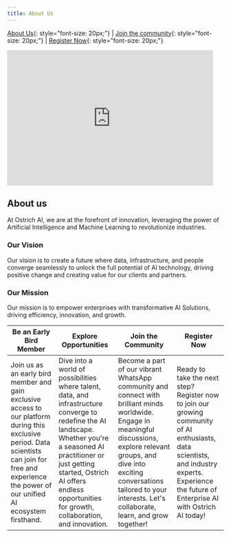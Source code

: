 ```yaml
---
title: About Us
---
```


[About Us](/index.md){: style="font-size: 20px;"} | [Join the community](https://nas.io/ostrich-ai){: style="font-size: 20px;"} | [Register Now](https://ostrich.thedatascienceguy.online/candidates){: style="font-size: 20px;"}

<iframe width="95%" height="315" src="https://www.youtube.com/embed/PSqOqgNhroo" frameborder="0" allow="autoplay; encrypted-media" allowfullscreen></iframe>
<br>

<script type="application/ld+json">
{
  "@context": "http://schema.org",
  "@type": "Organization",
  "name": "Ostrich AI",
  "logo": "{{ site.logo | absolute_url }}"
}
</script>

## About us

At Ostrich AI, we are at the forefront of innovation, leveraging the power of Artificial Intelligence and Machine Learning to revolutionize industries.

### Our Vision

Our vision is to create a future where data, infrastructure, and people converge seamlessly to unlock the full potential of AI technology, driving positive change and creating value for our clients and partners.

### Our Mission

Our mission is to empower enterprises with transformative AI Solutions, driving efficiency, innovation, and growth.

| Be an Early Bird Member | Explore Opportunities | Join the Community | Register Now |
|--------------------------|-------------------------|---------------------|------------------|
| Join us as an early bird member and gain exclusive access to our platform during this exclusive period. Data scientists can join for free and experience the power of our unified AI ecosystem firsthand. | Dive into a world of possibilities where talent, data, and infrastructure converge to redefine the AI landscape. Whether you're a seasoned AI practitioner or just getting started, Ostrich AI offers endless opportunities for growth, collaboration, and innovation. | Become a part of our vibrant WhatsApp community and connect with brilliant minds worldwide. Engage in meaningful discussions, explore relevant groups, and dive into exciting conversations tailored to your interests. Let's collaborate, learn, and grow together! | Ready to take the next step? Register now to join our growing community of AI enthusiasts, data scientists, and industry experts. Experience the future of Enterprise AI with Ostrich AI today! |
